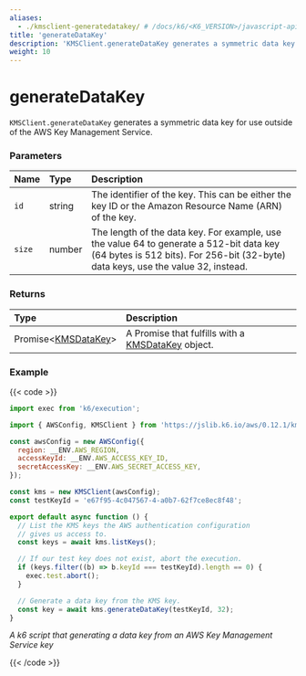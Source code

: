 ```yaml
---
aliases:
  - ./kmsclient-generatedatakey/ # /docs/k6/<K6_VERSION>/javascript-api/jslib/aws/kmsclient/kmsclient-generatedatakey/
title: 'generateDataKey'
description: 'KMSClient.generateDataKey generates a symmetric data key for use outside of the AWS Key Management Service'
weight: 10
---
```


# generateDataKey

`KMSClient.generateDataKey` generates a symmetric data key for use outside of the AWS Key Management Service.

### Parameters

| Name   | Type   | Description                                                                                                                                                                  |
| :----- | :----- | :--------------------------------------------------------------------------------------------------------------------------------------------------------------------------- |
| `id`   | string | The identifier of the key. This can be either the key ID or the Amazon Resource Name (ARN) of the key.                                                                       |
| `size` | number | The length of the data key. For example, use the value 64 to generate a 512-bit data key (64 bytes is 512 bits). For 256-bit (32-byte) data keys, use the value 32, instead. |

### Returns

| Type                                                                                                          | Description                                                                                                                             |
| :------------------------------------------------------------------------------------------------------------ | :-------------------------------------------------------------------------------------------------------------------------------------- |
| Promise<[KMSDataKey](https://grafana.com/docs/k6/<K6_VERSION>/javascript-api/jslib/aws/kmsclient/kmsdatakey)> | A Promise that fulfills with a [KMSDataKey](https://grafana.com/docs/k6/<K6_VERSION>/javascript-api/jslib/aws/kmsclient/kmskey) object. |

### Example

{{< code >}}

```javascript
import exec from 'k6/execution';

import { AWSConfig, KMSClient } from 'https://jslib.k6.io/aws/0.12.1/kms.js';

const awsConfig = new AWSConfig({
  region: __ENV.AWS_REGION,
  accessKeyId: __ENV.AWS_ACCESS_KEY_ID,
  secretAccessKey: __ENV.AWS_SECRET_ACCESS_KEY,
});

const kms = new KMSClient(awsConfig);
const testKeyId = 'e67f95-4c047567-4-a0b7-62f7ce8ec8f48';

export default async function () {
  // List the KMS keys the AWS authentication configuration
  // gives us access to.
  const keys = await kms.listKeys();

  // If our test key does not exist, abort the execution.
  if (keys.filter((b) => b.keyId === testKeyId).length == 0) {
    exec.test.abort();
  }

  // Generate a data key from the KMS key.
  const key = await kms.generateDataKey(testKeyId, 32);
}
```

_A k6 script that generating a data key from an AWS Key Management Service key_

{{< /code >}}
